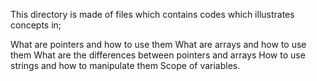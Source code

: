 This directory is made of files which contains codes which illustrates concepts in;

What are pointers and how to use them
What are arrays and how to use them
What are the differences between pointers and arrays
How to use strings and how to manipulate them
Scope of variables.
